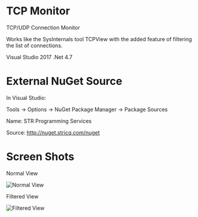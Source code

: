 # TCP Monitor
TCP/UDP Connection Monitor

Works like the SysInternals tool TCPView with the added feature of filtering the list of connections.

Visual Studio 2017 .Net 4.7

# External NuGet Source
In Visual Studio:

Tools -> Options -> NuGet Package Manager -> Package Sources

Name: STR Programming Services

Source: http://nuget.stricq.com/nuget

# Screen Shots

Normal View

![Normal View](https://stricq.com/images/TcpMonitor-1.png)

Filtered View

![Filtered View](https://stricq.com/images/TcpMonitor-2.png)
